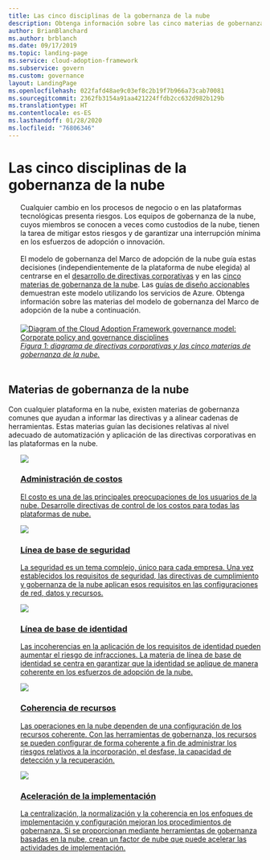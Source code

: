 ```yaml
---
title: Las cinco disciplinas de la gobernanza de la nube
description: Obtenga información sobre las cinco materias de gobernanza de la nube del Marco de adopción de la nube.
author: BrianBlanchard
ms.author: brblanch
ms.date: 09/17/2019
ms.topic: landing-page
ms.service: cloud-adoption-framework
ms.subservice: govern
ms.custom: governance
layout: LandingPage
ms.openlocfilehash: 022fafd48ae9c03ef8c2b19f7b966a73cab70081
ms.sourcegitcommit: 2362fb3154a91aa421224ffdb2cc632d982b129b
ms.translationtype: HT
ms.contentlocale: es-ES
ms.lasthandoff: 01/28/2020
ms.locfileid: "76806346"
---
```

# <a name="the-five-disciplines-of-cloud-governance"></a>Las cinco disciplinas de la gobernanza de la nube

<!-- markdownlint-disable MD033 -->

<ul class="panelContent cardsI">
    <li style="display: flex; flex-direction: column;">
        <div class="cardSize">
            <div class="cardPadding" style="padding-bottom:10px;">
                <div class="card" style="padding-bottom:10px;">
                    <div class="cardText" style="padding-left:0px;">
Cualquier cambio en los procesos de negocio o en las plataformas tecnológicas presenta riesgos. Los equipos de gobernanza de la nube, cuyos miembros se conocen a veces como custodios de la nube, tienen la tarea de mitigar estos riesgos y de garantizar una interrupción mínima en los esfuerzos de adopción o innovación.<br/><br/>El modelo de gobernanza del Marco de adopción de la nube guía estas decisiones (independientemente de la plataforma de nube elegida) al centrarse en el <a href="./corporate-policy.md">desarrollo de directivas corporativas</a> y en las <a href="#disciplines-of-cloud-governance">cinco materias de gobernanza de la nube</a>. Las <a href="./guides/index.md">guías de diseño accionables</a> demuestran este modelo utilizando los servicios de Azure. Obtenga información sobre las materias del modelo de gobernanza del Marco de adopción de la nube a continuación.
                    </div>
                </div>
            </div>
        </div>
    </li>
    <li style="display: flex; flex-direction: column;">
        <a href="../_images/operational-transformation-govern-highres.png" style="display: flex; flex-direction: column; flex: 1 0 auto;">
            <div class="cardSize">
                <div class="cardPadding" style="padding-bottom:10px;">
                    <div class="card" style="padding-bottom:10px;">
                        <div class="cardText" style="padding-left:0px;">
    <img src="../_images/operational-transformation-govern-highres.png" alt="Diagram of the Cloud Adoption Framework governance model: Corporate policy and governance disciplines">
    <br>
    <i>Figura 1: diagrama de directivas corporativas y las cinco materias de gobernanza de la nube.</i>
                        </div>
                    </div>
                </div>
            </div>
        </a>
    </li>
</ul>

<!-- markdownlint-enable MD033 -->

## <a name="disciplines-of-cloud-governance"></a>Materias de gobernanza de la nube

Con cualquier plataforma en la nube, existen materias de gobernanza comunes que ayudan a informar las directivas y a alinear cadenas de herramientas. Estas materias guían las decisiones relativas al nivel adecuado de automatización y aplicación de las directivas corporativas en las plataformas en la nube.

<!-- markdownlint-disable MD033 -->

<ul class="panelContent cardsA">
<li style="display: flex; flex-direction: column;">
    <a href="./cost-management/index.md" style="display: flex; flex-direction: column; flex: 1 0 auto;">
        <div class="cardSize" style="flex: 1 0 auto; display: flex;">
            <div class="cardPadding" style="display: flex;">
                <div class="card">
                    <div class="cardImageOuter">
                        <div class="cardImage">
                            <img src="../_images/govern/cost-management.png" class="x-hidden-focus"/>
                        </div>
                    </div>
                    <div class="cardText">
                        <h3>Administración de costos</h3>
                        <p>El costo es una de las principales preocupaciones de los usuarios de la nube. Desarrolle directivas de control de los costos para todas las plataformas de nube.</p>
                    </div>
                </div>
            </div>
        </div>
    </a>
</li>
<li style="display: flex; flex-direction: column;">
    <a href="./security-baseline/index.md" style="display: flex; flex-direction: column; flex: 1 0 auto;">
        <div class="cardSize" style="flex: 1 0 auto; display: flex;">
            <div class="cardPadding" style="display: flex;">
                <div class="card">
                    <div class="cardImageOuter">
                        <div class="cardImage">
                            <img src="../_images/govern/security-baseline.png" class="x-hidden-focus"/>
                        </div>
                    </div>
                    <div class="cardText">
                        <h3>Línea de base de seguridad</h3>
                        <p>La seguridad es un tema complejo, único para cada empresa. Una vez establecidos los requisitos de seguridad, las directivas de cumplimiento y gobernanza de la nube aplican esos requisitos en las configuraciones de red, datos y recursos.</p>
                    </div>
                </div>
            </div>
        </div>
    </a>
</li>
<li style="display: flex; flex-direction: column;">
    <a href="./identity-baseline/index.md" style="display: flex; flex-direction: column; flex: 1 0 auto;">
        <div class="cardSize" style="flex: 1 0 auto; display: flex;">
            <div class="cardPadding" style="display: flex;">
                <div class="card">
                    <div class="cardImageOuter">
                        <div class="cardImage">
                            <img src="../_images/govern/identity-baseline.png" class="x-hidden-focus"/>
                        </div>
                    </div>
                    <div class="cardText">
                        <h3>Línea de base de identidad</h3>
                        <p>Las incoherencias en la aplicación de los requisitos de identidad pueden aumentar el riesgo de infracciones. La materia de línea de base de identidad se centra en garantizar que la identidad se aplique de manera coherente en los esfuerzos de adopción de la nube.</p>
                    </div>
                </div>
            </div>
        </div>
    </a>
</li>
<li style="display: flex; flex-direction: column;">
    <a href="./resource-consistency/index.md" style="display: flex; flex-direction: column; flex: 1 0 auto;">
        <div class="cardSize" style="flex: 1 0 auto; display: flex;">
            <div class="cardPadding" style="display: flex;">
                <div class="card">
                    <div class="cardImageOuter">
                        <div class="cardImage">
                            <img src="../_images/govern/resource-consistency.png" class="x-hidden-focus"/>
                        </div>
                    </div>
                    <div class="cardText">
                        <h3>Coherencia de recursos</h3>
                        <p>Las operaciones en la nube dependen de una configuración de los recursos coherente. Con las herramientas de gobernanza, los recursos se pueden configurar de forma coherente a fin de administrar los riesgos relativos a la incorporación, el desfase, la capacidad de detección y la recuperación.</p>
                    </div>
                </div>
            </div>
        </div>
    </a>
</li>
<li style="display: flex; flex-direction: column;">
    <a href="./deployment-acceleration/index.md" style="display: flex; flex-direction: column; flex: 1 0 auto;">
        <div class="cardSize" style="flex: 1 0 auto; display: flex;">
            <div class="cardPadding" style="display: flex;">
                <div class="card">
                    <div class="cardImageOuter">
                        <div class="cardImage">
                            <img src="../_images/govern/deployment-acceleration.png" class="x-hidden-focus"/>
                        </div>
                    </div>
                    <div class="cardText">
                        <h3>Aceleración de la implementación</h3>
                        <p>La centralización, la normalización y la coherencia en los enfoques de implementación y configuración mejoran los procedimientos de gobernanza. Si se proporcionan mediante herramientas de gobernanza basadas en la nube, crean un factor de nube que puede acelerar las actividades de implementación.</p>
                    </div>
                </div>
            </div>
        </div>
    </a>
</li>
</ul>

<!-- markdownlint-enable MD033 -->
